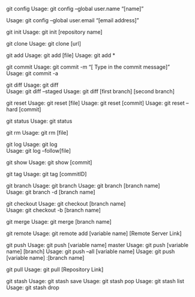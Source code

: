git config
Usage: git config –global user.name “[name]”  

Usage: git config –global user.email “[email address]”

git init
Usage: git init [repository name]

git clone
Usage: git clone [url]  

git add
Usage: git add [file] 
Usage: git add * 

git commit
Usage: git commit -m “[ Type in the commit message]”  
Usage: git commit -a 

git diff
Usage: git diff  
Usage: git diff –staged
Usage: git diff [first branch] [second branch] 

git reset
Usage: git reset [file] 
Usage: git reset [commit] 
Usage: git reset –hard [commit]

git status
Usage: git status  

git rm
Usage: git rm [file] 

git log
Usage: git log  
Usage: git log –follow[file]  

git show
Usage: git show [commit]

git tag
Usage: git tag [commitID] 

git branch
Usage: git branch
Usage: git branch [branch name]  
Usage: git branch -d [branch name]

git checkout
Usage: git checkout [branch name]  
Usage: git checkout -b [branch name]  

git merge
Usage: git merge [branch name] 

git remote
Usage: git remote add [variable name] [Remote Server Link] 

git push
Usage: git push [variable name] master
Usage: git push [variable name] [branch]
Usage: git push –all [variable name]
Usage: git push [variable name] :[branch name]  

git pull
Usage: git pull [Repository Link]

git stash
Usage: git stash save
Usage: git stash pop
Usage: git stash list
Usage: git stash drop